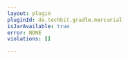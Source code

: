 ```yaml
---
layout: plugin
pluginId: de.techbit.gradle.mercurial
isJarAvailable: true
error: NONE
violations: []

---
```

